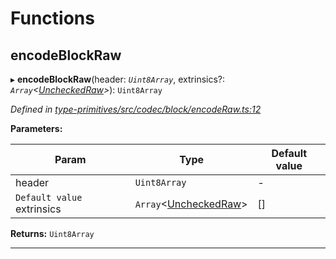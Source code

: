 

# Functions

<a id="encodeblockraw"></a>

##  encodeBlockRaw

▸ **encodeBlockRaw**(header: *`Uint8Array`*, extrinsics?: *`Array`<[UncheckedRaw](_type_primitives_src_extrinsic_d_.md#uncheckedraw)>*): `Uint8Array`

*Defined in [type-primitives/src/codec/block/encodeRaw.ts:12](https://github.com/polkadot-js/api/blob/ef78f2a/packages/type-primitives/src/codec/block/encodeRaw.ts#L12)*

**Parameters:**

| Param | Type | Default value |
| ------ | ------ | ------ |
| header | `Uint8Array` | - |
| `Default value` extrinsics | `Array`<[UncheckedRaw](_type_primitives_src_extrinsic_d_.md#uncheckedraw)> |  [] |

**Returns:** `Uint8Array`

___

